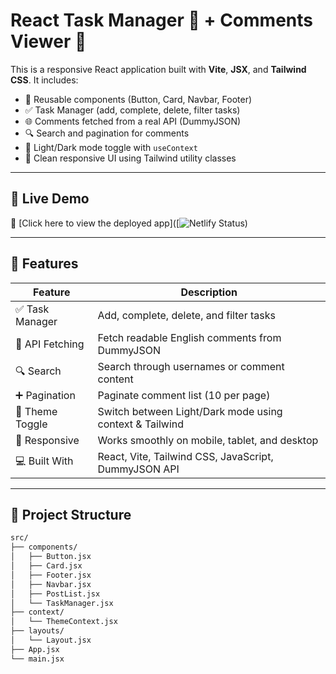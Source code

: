 # React Task Manager 🧠 + Comments Viewer 💬

This is a responsive React application built with **Vite**, **JSX**, and **Tailwind CSS**. It includes:

- 🧩 Reusable components (Button, Card, Navbar, Footer)
- ✅ Task Manager (add, complete, delete, filter tasks)
- 🌐 Comments fetched from a real API (DummyJSON)
- 🔍 Search and pagination for comments
- 🌙 Light/Dark mode toggle with `useContext`
- 💅 Clean responsive UI using Tailwind utility classes

---

## 🚀 Live Demo

🔗 [Click here to view the deployed app]([![Netlify Status](ivette-react-task-manager.netlify.app))

---

## 🧪 Features

| Feature         | Description                                                                 |
|----------------|-----------------------------------------------------------------------------|
| ✅ Task Manager | Add, complete, delete, and filter tasks                                     |
| 💬 API Fetching | Fetch readable English comments from DummyJSON                             |
| 🔍 Search       | Search through usernames or comment content                                |
| ➕ Pagination    | Paginate comment list (10 per page)                                         |
| 🌙 Theme Toggle | Switch between Light/Dark mode using context & Tailwind                     |
| 📱 Responsive    | Works smoothly on mobile, tablet, and desktop                              |
| 💻 Built With    | React, Vite, Tailwind CSS, JavaScript, DummyJSON API                       |

---

## 📂 Project Structure

```bash
src/
├── components/
│   ├── Button.jsx
│   ├── Card.jsx
│   ├── Footer.jsx
│   ├── Navbar.jsx
│   ├── PostList.jsx
│   └── TaskManager.jsx
├── context/
│   └── ThemeContext.jsx
├── layouts/
│   └── Layout.jsx
├── App.jsx
└── main.jsx


